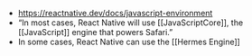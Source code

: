 - https://reactnative.dev/docs/javascript-environment
- “In most cases, React Native will use [[JavaScriptCore]], the [[JavaScript]] engine that powers Safari.”
- In some cases, React Native can use the [[Hermes Engine]]
